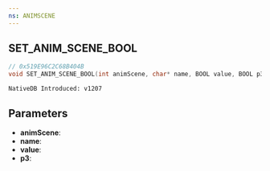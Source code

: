 ```yaml
---
ns: ANIMSCENE
---
```

## SET_ANIM_SCENE_BOOL

```c
// 0x519E96C2C68B404B
void SET_ANIM_SCENE_BOOL(int animScene, char* name, BOOL value, BOOL p3);
```

```
NativeDB Introduced: v1207
```

## Parameters
* **animScene**:
* **name**:
* **value**:
* **p3**:
